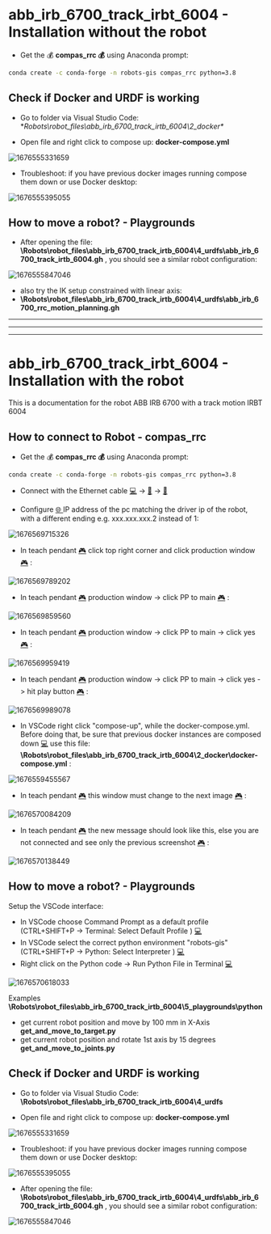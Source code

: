 # abb_irb_6700_track_irbt_6004 - Installation without the robot

* Get the 💰 **compas_rrc 💰** using Anaconda prompt: 

``` bash
conda create -c conda-forge -n robots-gis compas_rrc python=3.8
```

## Check if Docker and URDF is working

* Go to folder via Visual Studio Code: **Robots\robot_files\abb_irb_6700_track_irtb_6004\2_docker\**

* Open file and right click to compose up: **docker-compose.yml**

![1676555331659](image/ReadMe/1676555331659.png)

* Troubleshoot: if you have previous docker images running compose them down or use Docker desktop:

![1676555395055](image/ReadMe/1676555395055.png)


## How to move a robot? - Playgrounds

* After opening the file: **\Robots\robot_files\abb_irb_6700_track_irtb_6004\4_urdfs\abb_irb_6700_track_irtb_6004.gh** , you should see a similar robot configuration:

![1676555847046](image/ReadMe/1676555847046.png)

* also try the IK setup constrained with linear axis: 
* **\Robots\robot_files\abb_irb_6700_track_irtb_6004\4_urdfs\abb_irb_6700_rrc_motion_planning.gh**



___
___
___

# abb_irb_6700_track_irbt_6004 - Installation with the robot

This is a documentation for the robot ABB IRB 6700 with a track motion IRBT 6004


## How to connect to Robot - compas_rrc

* Get the 💰 **compas_rrc 💰** using Anaconda prompt: 

``` bash
conda create -c conda-forge -n robots-gis compas_rrc python=3.8
```

* Connect with the Ethernet cable [💻](https://emojiterra.com/laptop-computer/) -> [🔌](https://emojiterra.com/electric-plug/) -> [🤖](https://emojipedia.org/robot/)

* Configure [🌐 ](https://emojipedia.org/globe-with-meridians/)IP address of the pc matching the driver ip of the robot, with a different ending e.g. xxx.xxx.xxx.2 instead of 1:

![1676569715326](image/ReadMe/1676569715326.png)

* In teach pendant [🎮](https://emojipedia.org/video-game/) click top right corner and click production window[🎮](https://emojipedia.org/video-game/) :

![1676569789202](image/ReadMe/1676569789202.png)

* In teach pendant [🎮](https://emojipedia.org/video-game/) production window -> click PP to main [🎮](https://emojipedia.org/video-game/)  :

![1676569859560](image/ReadMe/1676569859560.png)

* In teach pendant [🎮](https://emojipedia.org/video-game/)  production window -> click PP to main -> click yes [🎮](https://emojipedia.org/video-game/)  :

![1676569959419](image/ReadMe/1676569959419.png)

* In teach pendant [🎮](https://emojipedia.org/video-game/)  production window -> click PP to main -> click yes -> hit play button [🎮](https://emojipedia.org/video-game/)  :

![1676569989078](image/ReadMe/1676569989078.png)

* In VSCode right click "compose-up", while the docker-compose.yml. Before doing that, be sure that previous docker instances are composed down [💻](https://emojiterra.com/laptop-computer/) use this file: **\Robots\robot_files\abb_irb_6700_track_irtb_6004\2_docker\docker-compose.yml** :

![1676559455567](image/ReadMe/1676559455567.png)

* In teach pendant [🎮](https://emojipedia.org/video-game/)  this window must change to the next image [🎮](https://emojipedia.org/video-game/)  :

![1676570084209](image/ReadMe/1676570084209.png)

* In teach pendant [🎮](https://emojipedia.org/video-game/)  the new message should look like this, else you are not connected and see only the previous screenshot [🎮](https://emojipedia.org/video-game/)  :

![1676570138449](image/ReadMe/1676570138449.png)

## How to move a robot? - Playgrounds

Setup the VSCode interface:

* In VSCode choose Command Prompt as a default profile (CTRL+SHIFT+P -> Terminal: Select Default Profile ) [💻](https://emojiterra.com/laptop-computer/)
* In VSCode select the correct python environment "robots-gis" (CTRL+SHIFT+P -> Python: Select Interpreter ) [💻](https://emojiterra.com/laptop-computer/)
* Right click on the Python code -> Run Python File in Terminal [💻](https://emojiterra.com/laptop-computer/)

![1676570618033](image/ReadMe/1676570618033.png)

Examples **\Robots\robot_files\abb_irb_6700_track_irtb_6004\5_playgrounds\python**

* get current robot position and move by 100 mm in X-Axis **get_and_move_to_target.py**
* get current robot position and rotate 1st axis by 15 degrees **get_and_move_to_joints.py**

## Check if Docker and URDF is working

* Go to folder via Visual Studio Code: **\Robots\robot_files\abb_irb_6700_track_irtb_6004\4_urdfs**

* Open file and right click to compose up: **docker-compose.yml**

![1676555331659](image/ReadMe/1676555331659.png)

* Troubleshoot: if you have previous docker images running compose them down or use Docker desktop:

![1676555395055](image/ReadMe/1676555395055.png)
* After opening the file: **\Robots\robot_files\abb_irb_6700_track_irtb_6004\4_urdfs\abb_irb_6700_track_irtb_6004.gh** , you should see a similar robot configuration:

![1676555847046](image/ReadMe/1676555847046.png)
